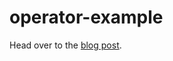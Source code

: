 # operator-example

Head over to the [blog post](https://ajatprabha.in/2020/06/24/k8s-operator-with-api-server-for-gui).
